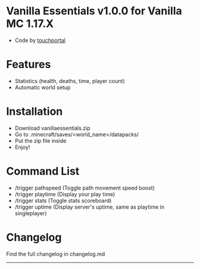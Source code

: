 # Vanilla Essentials v1.0.0 for Vanilla MC 1.17.X
- Code by [touchportal](https://github.com/touchportal/)

# Features
- Statistics (health, deaths, time, player count)
- Automatic world setup

# Installation
- Download vanillaessentials.zip
- Go to .minecraft/saves/<world_name>/datapacks/
- Put the zip file inside
- Enjoy!

# Command List
- /trigger pathspeed (Toggle path movement speed boost)
- /trigger playtime (Display your play time)
- /trigger stats (Toggle stats scoreboard)
- /trigger uptime (Display server's uptime, same as playtime in singleplayer)

# Changelog
Find the full changelog in changelog.md

---
